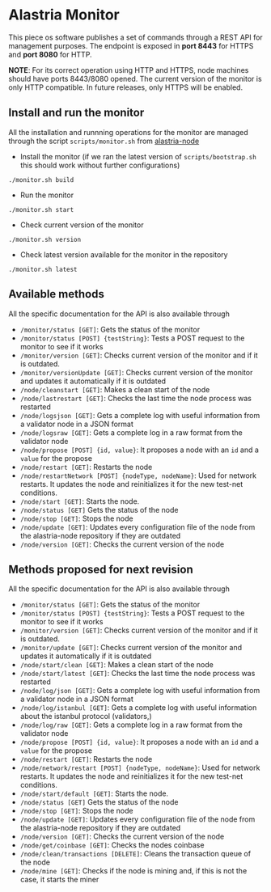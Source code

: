 # Alastria Monitor
This piece os software publishes a set of commands through a REST API for management purposes. The endpoint is exposed in **port 8443** for HTTPS and **port 8080** for HTTP.

**NOTE**: For its correct operation using HTTP and HTTPS, node machines should have ports 8443/8080 opened. The current version of the monitor is only HTTP compatible. In future releases, only HTTPS will be enabled.

## Install and run the monitor
All the installation and runnning operations for the monitor are managed through the script `scripts/monitor.sh` from [alastria-node](https://github.com/alastria/alastria-node)
* Install the monitor (if we ran the latest version of `scripts/bootstrap.sh` this should work without further configurations)
```
./monitor.sh build
```
* Run the monitor
```
./monitor.sh start
```
* Check current version of the monitor
```
./monitor.sh version
```
* Check latest version available for the monitor in the repository
```
./monitor.sh latest
```

## Available methods
All the specific documentation for the API is also available through 
* `/monitor/status [GET]`: Gets the status of the monitor
* `/monitor/status [POST] {testString}`: Tests a POST request to the monitor to see if it works
* `/monitor/version [GET]`: Checks current version of the monitor and if it is outdated.
* `/monitor/versionUpdate [GET]`: Checks current version of the monitor and updates it 
automatically if it is outdated
* `/node/cleanstart [GET]`: Makes a clean start of the node
* `/node/lastrestart [GET]`: Checks the last time the node process was restarted
* `/node/logsjson [GET]`: Gets a complete log with useful information from a validator node in
a JSON format
* `/node/logsraw [GET]`: Gets a complete log in a raw format from the validator node
* `/node/propose [POST] {id, value}`: It proposes a node with an `id` and a `value`
for the propose
* `/node/restart [GET]`: Restarts the node
* `/node/restartNetwork [POST] {nodeType, nodeName}`: Used for network restarts. It updates
the node and reinitializes it for the new test-net conditions.
* `/node/start [GET]`: Starts the node.
* `/node/status [GET]` Gets the status of the node
* `/node/stop [GET]`: Stops the node
* `/node/update [GET]`: Updates every configuration file of the node from the alastria-node
repository if they are outdated
* `/node/version [GET]`: Checks the current version of the node


## Methods proposed for next revision

All the specific documentation for the API is also available through 
* `/monitor/status [GET]`: Gets the status of the monitor
* `/monitor/status [POST] {testString}`: Tests a POST request to the monitor to see if it works
* `/monitor/version [GET]`: Checks current version of the monitor and if it is outdated.
* `/monitor/update [GET]`: Checks current version of the monitor and updates it 
automatically if it is outdated
* `/node/start/clean [GET]`: Makes a clean start of the node
* `/node/start/latest [GET]`: Checks the last time the node process was restarted
* `/node/log/json [GET]`: Gets a complete log with useful information from a validator node in
a JSON format
* `/node/log/istanbul [GET]`: Gets a complete log with useful information about the istanbul protocol (validators,)
* `/node/log/raw [GET]`: Gets a complete log in a raw format from the validator node
* `/node/propose [POST] {id, value}`: It proposes a node with an `id` and a `value`
for the propose
* `/node/restart [GET]`: Restarts the node
* `/node/network/restart [POST] {nodeType, nodeName}`: Used for network restarts. It updates
the node and reinitializes it for the new test-net conditions.
* `/node/start/default [GET]`: Starts the node.
* `/node/status [GET]` Gets the status of the node
* `/node/stop [GET]`: Stops the node
* `/node/update [GET]`: Updates every configuration file of the node from the alastria-node
repository if they are outdated
* `/node/version [GET]`: Checks the current version of the node
* `/node/get/coinbase [GET]`: Checks the nodes coinbase
* `/node/clean/transactions [DELETE]`: Cleans the transaction queue of the node
* `/node/mine [GET]`: Checks if the node is mining and, if this is not the case, it starts the miner
